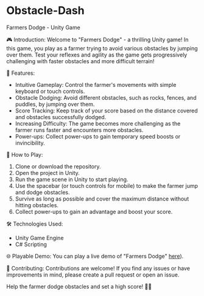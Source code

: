 # Obstacle-Dash
Farmers Dodge - Unity Game

🎮 Introduction:
Welcome to "Farmers Dodge" - a thrilling Unity game! In this game, you play as a farmer trying to avoid various obstacles by jumping over them. Test your reflexes and agility as the game gets progressively challenging with faster obstacles and more difficult terrain!

🚜 Features:
- Intuitive Gameplay: Control the farmer's movements with simple keyboard or touch controls.
- Obstacle Dodging: Avoid different obstacles, such as rocks, fences, and puddles, by jumping over them.
- Score Tracking: Keep track of your score based on the distance covered and obstacles successfully dodged.
- Increasing Difficulty: The game becomes more challenging as the farmer runs faster and encounters more obstacles.
- Power-ups: Collect power-ups to gain temporary speed boosts or invincibility.

📝 How to Play:
1. Clone or download the repository.
2. Open the project in Unity.
3. Run the game scene in Unity to start playing.
4. Use the spacebar (or touch controls for mobile) to make the farmer jump and dodge obstacles.
5. Survive as long as possible and cover the maximum distance without hitting obstacles.
6. Collect power-ups to gain an advantage and boost your score.

🛠️ Technologies Used:
- Unity Game Engine
- C# Scripting

🌐 Playable Demo:
You can play a live demo of "Farmers Dodge" [here](https://play.unity.com/mg/other/webgl-builds-352365)).

🤝 Contributing:
Contributions are welcome! If you find any issues or have improvements in mind, please create a pull request or open an issue.

Help the farmer dodge obstacles and set a high score! 🚜🏃
